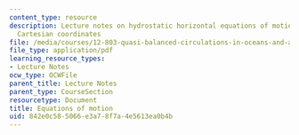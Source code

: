 ```yaml
---
content_type: resource
description: Lecture notes on hydrostatic horizontal equations of motion in local
  Cartesian coordinates
file: /media/courses/12-803-quasi-balanced-circulations-in-oceans-and-atmospheres-fall-2009/842e0c585066e3a78f7a4e5613ea0b4b_MIT12_803F09_lec03.pdf
file_type: application/pdf
learning_resource_types:
- Lecture Notes
ocw_type: OCWFile
parent_title: Lecture Notes
parent_type: CourseSection
resourcetype: Document
title: Equations of motion
uid: 842e0c58-5066-e3a7-8f7a-4e5613ea0b4b
---
```

